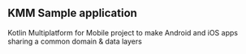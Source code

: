 ## KMM Sample application
Kotlin Multiplatform for Mobile project to make Android and iOS apps sharing a common domain & data layers